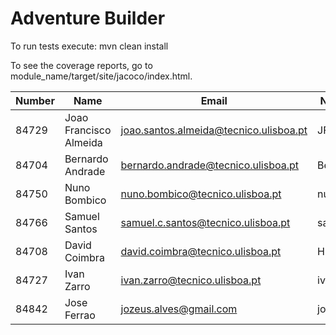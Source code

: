 # Adventure Builder

To run tests execute: mvn clean install

To see the coverage reports, go to module_name/target/site/jacoco/index.html.


|   Number   |          Name           |            Email                       |   Name GitHUb  | Grupo |     Módulos    |
| ---------- | ----------------------- | -------------------------------------- | ---------------| ----- | -------------- |     
|   84729    | Joao Francisco Almeida  | joao.santos.almeida@tecnico.ulisboa.pt |   JFMSAlmeida  |   4   | Broker, Car    |
|   84704    |     Bernardo Andrade    | bernardo.andrade@tecnico.ulisboa.pt    |    Berhart     |   4   | Remaining      |
|   84750    |     Nuno Bombico        | nuno.bombico@tecnico.ulisboa.pt        |  nunoBombico1  |   4   | Remaining      |
|   84766    |     Samuel Santos       | samuel.c.santos@tecnico.ulisboa.pt     |  santos-samuel |   4   | Remaining      |
|   84708    |     David Coimbra       | david.coimbra@tecnico.ulisboa.pt       |  HiveMindize   |   4   | Broker, Car    |    
|   84727    |     Ivan Zarro          | ivan.zarro@tecnico.ulisboa.pt          |   ivancivel    |   4   | Broker, Car    |
|   84842    | 	   Jose Ferrao	       | jozeus.alves@gmail.com                 |   jozeus	     |   4   | Remaining      |
